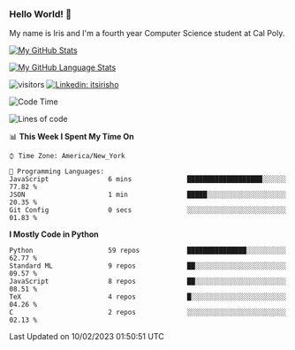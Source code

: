 ### Hello World! 👋

My name is Iris and I'm a fourth year Computer Science student at Cal Poly. 


[![My GitHub Stats](https://github-readme-stats.vercel.app/api?username=sleepyStick&show_icons=true&&count_private=true&include_all_commits=true&theme=buefy)]()

[![My GitHub Language Stats](https://github-readme-stats.vercel.app/api/top-langs/?username=sleepyStick&langs_count=5&theme=buefy)]()

![visitors](https://visitor-badge.glitch.me/badge?page_id=sleepyStick.sleepyStick)
[![Linkedin: itsirisho](https://img.shields.io/badge/-itsirisho-informational?style=flat-square&logo=Linkedin&logoColor=white&link=https://www.linkedin.com/in/itsirisho/)](https://www.linkedin.com/in/itsirisho/)

<!--START_SECTION:waka-->
![Code Time](http://img.shields.io/badge/Code%20Time-403%20hrs%2010%20mins-blue)

![Lines of code](https://img.shields.io/badge/From%20Hello%20World%20I%27ve%20Written-19%20Million%20lines%20of%20code-blue)

📊 **This Week I Spent My Time On** 

```text
⌚︎ Time Zone: America/New_York

💬 Programming Languages: 
JavaScript               6 mins              ███████████████████░░░░░░   77.82 % 
JSON                     1 min               █████░░░░░░░░░░░░░░░░░░░░   20.35 % 
Git Config               0 secs              ░░░░░░░░░░░░░░░░░░░░░░░░░   01.83 % 

```

**I Mostly Code in Python** 

```text
Python                   59 repos            ███████████████░░░░░░░░░░   62.77 % 
Standard ML              9 repos             ██░░░░░░░░░░░░░░░░░░░░░░░   09.57 % 
JavaScript               8 repos             ██░░░░░░░░░░░░░░░░░░░░░░░   08.51 % 
TeX                      4 repos             █░░░░░░░░░░░░░░░░░░░░░░░░   04.26 % 
C                        2 repos             ░░░░░░░░░░░░░░░░░░░░░░░░░   02.13 % 

```



 Last Updated on 10/02/2023 01:50:51 UTC
<!--END_SECTION:waka-->

<!--
**konanyuta/konanyuta** is a ✨ _special_ ✨ repository because its `README.md` (this file) appears on your GitHub profile.

Here are some ideas to get you started:

- 🔭 I’m currently working on ...
- 🌱 I’m currently learning ...
- 👯 I’m looking to collaborate on ...
- 🤔 I’m looking for help with ...
- 💬 Ask me about ...
- 📫 How to reach me: ...
- 😄 Pronouns: ...
- ⚡ Fun fact: ...
-->
